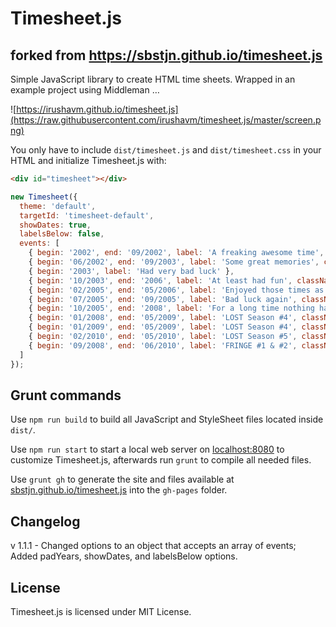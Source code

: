 # Timesheet.js
## forked from https://sbstjn.github.io/timesheet.js

Simple JavaScript library to create HTML time sheets. Wrapped in an example project using Middleman …

![https://irushavm.github.io/timesheet.js](https://raw.githubusercontent.com/irushavm/timesheet.js/master/screen.png)

You only have to include `dist/timesheet.js` and `dist/timesheet.css` in your HTML and initialize Timesheet.js with:

```HTML
<div id="timesheet"></div>
```

```javascript
new Timesheet({
  theme: 'default',
  targetId: 'timesheet-default',
  showDates: true,
  labelsBelow: false,
  events: [
    { begin: '2002', end: '09/2002', label: 'A freaking awesome time', className: 'lorem' },
    { begin: '06/2002', end: '09/2003', label: 'Some great memories', className: 'ipsum' },
    { begin: '2003', label: 'Had very bad luck' },
    { begin: '10/2003', end: '2006', label: 'At least had fun', className: 'dolor' },
    { begin: '02/2005', end: '05/2006', label: 'Enjoyed those times as well', className: 'ipsum' },
    { begin: '07/2005', end: '09/2005', label: 'Bad luck again', className: 'default' },
    { begin: '10/2005', end: '2008', label: 'For a long time nothing happened', className: 'dolor' },
    { begin: '01/2008', end: '05/2009', label: 'LOST Season #4', className: 'lorem' },
    { begin: '01/2009', end: '05/2009', label: 'LOST Season #4', className: 'sit' },
    { begin: '02/2010', end: '05/2010', label: 'LOST Season #5', className: 'lorem' },
    { begin: '09/2008', end: '06/2010', label: 'FRINGE #1 & #2', className: 'ipsum' }
  ]
});
```

## Grunt commands

Use `npm run build` to build all JavaScript and StyleSheet files located inside `dist/`. 

Use `npm run start` to start a local web server on [localhost:8080](http://localhost:8080) to customize Timesheet.js, afterwards run `grunt` to compile all needed files.

Use `grunt gh` to generate the site and files available at [sbstjn.github.io/timesheet.js](http://sbstjn.github.io/timesheet.js) into the `gh-pages` folder.

## Changelog

v 1.1.1 - Changed options to an object that accepts an array of events; Added padYears, showDates, and labelsBelow options.


## License

Timesheet.js is licensed under MIT License.
